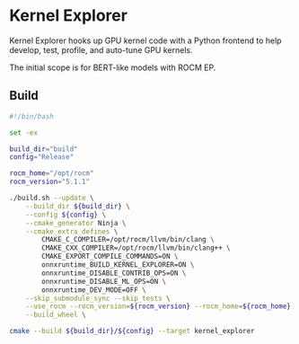 # Kernel Explorer

Kernel Explorer hooks up GPU kernel code with a Python frontend to help develop, test, profile, and auto-tune GPU kernels.

The initial scope is for BERT-like models with ROCM EP.

## Build

```bash
#!/bin/bash

set -ex

build_dir="build"
config="Release"

rocm_home="/opt/rocm"
rocm_version="5.1.1"

./build.sh --update \
    --build_dir ${build_dir} \
    --config ${config} \
    --cmake_generator Ninja \
    --cmake_extra_defines \
        CMAKE_C_COMPILER=/opt/rocm/llvm/bin/clang \
        CMAKE_CXX_COMPILER=/opt/rocm/llvm/bin/clang++ \
        CMAKE_EXPORT_COMPILE_COMMANDS=ON \
        onnxruntime_BUILD_KERNEL_EXPLORER=ON \
        onnxruntime_DISABLE_CONTRIB_OPS=ON \
        onnxruntime_DISABLE_ML_OPS=ON \
        onnxruntime_DEV_MODE=OFF \
    --skip_submodule_sync --skip_tests \
    --use_rocm --rocm_version=${rocm_version} --rocm_home=${rocm_home} --nccl_home=${rocm_home} \
    --build_wheel \

cmake --build ${build_dir}/${config} --target kernel_explorer
```
